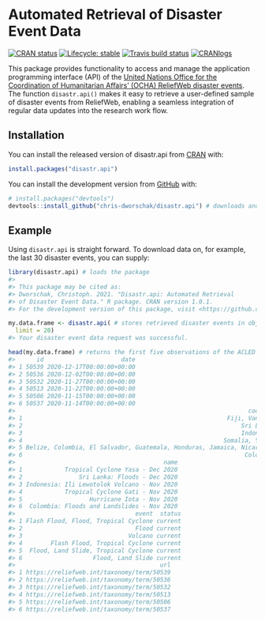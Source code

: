 
<!-- README.md is generated from README.Rmd. Please edit that file -->

# Automated Retrieval of Disaster Event Data

<!-- badges: start -->

[![CRAN
status](https://www.r-pkg.org/badges/version/disastr.api)](https://CRAN.R-project.org/package=disastr.api)
[![Lifecycle:
stable](https://img.shields.io/badge/lifecycle-stable-brightgreen.svg)](https://www.tidyverse.org/lifecycle/#stable)
[![Travis build
status](https://travis-ci.com/chris-dworschak/disastr.api.svg?branch=master)](https://travis-ci.com/github/chris-dworschak/disastr.api)
[![CRANlogs](http://cranlogs.r-pkg.org/badges/grand-total/disastr.api)](https://CRAN.R-project.org/package=disastr.api)
<!-- badges: end -->

This package provides functionality to access and manage the application
programming interface (API) of the [United Nations Office for the
Coordination of Humanitarian Affairs’ (OCHA) ReliefWeb disaster
events](https://reliefweb.int/disasters/). The function `disastr.api()`
makes it easy to retrieve a user-defined sample of disaster events from
ReliefWeb, enabling a seamless integration of regular data updates into
the research work flow.

## Installation

You can install the released version of disastr.api from
[CRAN](https://CRAN.R-project.org) with:

``` r
install.packages("disastr.api")
```

You can install the development version from
[GitHub](https://github.com/) with:

``` r
# install.packages("devtools")
devtools::install_github("chris-dworschak/disastr.api") # downloads and installs the package
```

## Example

Using `disastr.api` is straight forward. To download data on, for
example, the last 30 disaster events, you can supply:

``` r
library(disastr.api) # loads the package
#> 
#> This package may be cited as:
#> Dworschak, Christoph. 2021. "Disastr.api: Automated Retrieval
#> of Disaster Event Data." R package. CRAN version 1.0.1.
#> For the development version of this package, visit <https://github.com/chris-dworschak/disastr.api/>

my.data.frame <- disastr.api( # stores retrieved disaster events in object my.data.frame
  limit = 20)
#> Your disaster event data request was successful.

head(my.data.frame) # returns the first five observations of the ACLED sample
#>      id                      date
#> 1 50539 2020-12-17T00:00:00+00:00
#> 2 50536 2020-12-02T00:00:00+00:00
#> 3 50532 2020-11-27T00:00:00+00:00
#> 4 50513 2020-11-22T00:00:00+00:00
#> 5 50506 2020-11-15T00:00:00+00:00
#> 6 50537 2020-11-14T00:00:00+00:00
#>                                                                  country
#> 1                                                          Fiji, Vanuatu
#> 2                                                              Sri Lanka
#> 3                                                              Indonesia
#> 4                                                         Somalia, Yemen
#> 5 Belize, Colombia, El Salvador, Guatemala, Honduras, Jamaica, Nicaragua
#> 6                                                               Colombia
#>                                          name
#> 1            Tropical Cyclone Yasa - Dec 2020
#> 2                Sri Lanka: Floods - Dec 2020
#> 3 Indonesia: Ili Lewotolok Volcano - Nov 2020
#> 4            Tropical Cyclone Gati - Nov 2020
#> 5                   Hurricane Iota - Nov 2020
#> 6  Colombia: Floods and Landslides - Nov 2020
#>                                  event  status
#> 1 Flash Flood, Flood, Tropical Cyclone current
#> 2                                Flood current
#> 3                              Volcano current
#> 4        Flash Flood, Tropical Cyclone current
#> 5  Flood, Land Slide, Tropical Cyclone current
#> 6                    Flood, Land Slide current
#>                                         url
#> 1 https://reliefweb.int/taxonomy/term/50539
#> 2 https://reliefweb.int/taxonomy/term/50536
#> 3 https://reliefweb.int/taxonomy/term/50532
#> 4 https://reliefweb.int/taxonomy/term/50513
#> 5 https://reliefweb.int/taxonomy/term/50506
#> 6 https://reliefweb.int/taxonomy/term/50537
```
